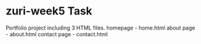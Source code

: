 # zuri-week5 Task
Portfolio project including 3 HTML files.
homepage - home.html
about page - about.html
contact page - contact.html
